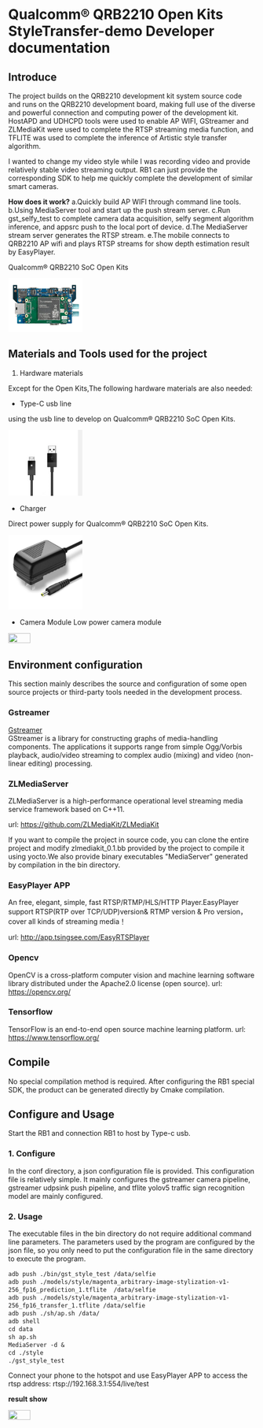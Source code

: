 # Qualcomm® QRB2210 Open Kits StyleTransfer-demo Developer documentation

## Introduce

The project builds on the QRB2210 development kit system source code and runs on the QRB2210 development board, making full use of the diverse and powerful connection and computing power of the development kit. HostAPD and UDHCPD tools were used to enable AP WIFI, GStreamer and ZLMediaKit were used to complete the RTSP streaming media function, and TFLITE was used to complete the inference of Artistic style transfer algorithm.

I wanted to change my video style while I was recording video and provide relatively stable video streaming output. RB1 can just provide the corresponding SDK to help me quickly complete the development of similar smart cameras.

**How does it work?**
a.Quickly build AP WIFI through command line tools.
b.Using MediaServer tool and start up the push stream server.
c.Run gst_selfy_test to complete camera data acquisition, selfy segment algorithm inference, and appsrc push to the local port of device.
d.The MediaServer stream server generates the RTSP stream.
e.The mobile connects to QRB2210 AP wifi and plays RTSP streams  for show depth estimation result by EasyPlayer.

Qualcomm® QRB2210 SoC Open Kits

<img src="./res/RB1.png" width = "30%" height = "30%" div align=centor />

## Materials and Tools used for the project

1. Hardware materials

Except for the Open Kits,The following hardware materials are also needed:

* Type-C usb line

using the usb line to develop on Qualcomm® QRB2210 SoC Open Kits.

<img src="./res/usb.png" width = "30%" height = "30%" div align=centor />

* Charger

Direct power supply for Qualcomm® QRB2210 SoC Open Kits.

<img src="./res/charger.jpg" width = "30%" height = "30%" div align=centor />

* Camera Module
Low power camera module

<img src="./res/camera.png" width = "30%" height = "30%" div align=centor />

## Environment configuration

This section mainly describes the source and configuration of some open source projects or third-party tools needed in the development process.

### Gstreamer
[Gstreamer](https://www.yoctoproject.org) <br>
GStreamer is a library for constructing graphs of media-handling components. The applications it supports range from simple Ogg/Vorbis playback, audio/video streaming to complex audio (mixing) and video (non-linear editing) processing.

### ZLMediaServer
ZLMediaServer is a high-performance operational level streaming media service framework based on C++11.

url: https://github.com/ZLMediaKit/ZLMediaKit

If you want to compile the project in source code, you can clone the entire project and modify zlmediakit_0.1.bb provided by the project to compile it using yocto.We also provide binary executables "MediaServer" generated by compilation in the bin directory.

### EasyPlayer APP
An free, elegant, simple, fast RTSP/RTMP/HLS/HTTP Player.EasyPlayer support RTSP(RTP over TCP/UDP)version& RTMP version & Pro version，cover all kinds of streaming media！

url: http://app.tsingsee.com/EasyRTSPlayer

### Opencv
OpenCV is a cross-platform computer vision and machine learning software library distributed under the Apache2.0 license (open source).
url: https://opencv.org/

### Tensorflow
TensorFlow is an end-to-end open source machine learning platform.
url: https://www.tensorflow.org/

## Compile
No special compilation method is required. After configuring the RB1 special SDK, the product can be generated directly by Cmake compilation.

## Configure and Usage
Start the RB1 and connection RB1 to host by Type-c usb.
### 1. Configure
In the conf directory, a json configuration file is provided. This configuration file is relatively simple. It mainly configures the gstreamer camera pipeline, gstreamer udpsink push pipeline, and tflite yolov5 traffic sign recognition model are mainly configured.

### 2. Usage
The executable files in the bin directory do not require additional command line parameters. The parameters used by the program are configured by the json file, so you only need to put the configuration file in the same directory to execute the program.

```
adb push ./bin/gst_style_test /data/selfie
adb push ./models/style/magenta_arbitrary-image-stylization-v1-256_fp16_prediction_1.tflite  /data/selfie
adb push ./models/style/magenta_arbitrary-image-stylization-v1-256_fp16_transfer_1.tflite /data/selfie
adb push ./sh/ap.sh /data/
adb shell
cd data
sh ap.sh
MediaServer -d &
cd ./style
./gst_style_test
```

Connect your phone to the hotspot and use EasyPlayer APP to access the rtsp address:
rtsp://192.168.3.1:554/live/test


**result show**</br>

<img src="./res/result.png" width = "30%" height = "30%" div align=left />